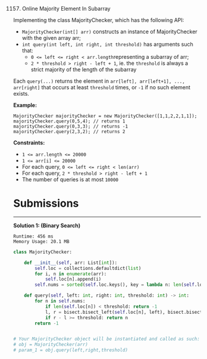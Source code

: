 1157. Online Majority Element In Subarray

Implementing the class MajorityChecker, which has the following API:

* `MajorityChecker(int[] arr)` constructs an instance of MajorityChecker with the given array arr;
* `int query(int left, int right, int threshold)` has arguments such that:
    * `0 <= left <= right < arr.length`representing a subarray of arr;
    * `2 * threshold > right - left + 1`, ie. the `threshold` is always a strict majority of the length of the subarray

Each `query(...)` returns the element in `arr[left], arr[left+1], ..., arr[right]` that occurs at least `threshold` times, or `-1` if no such element exists.

 

**Example:**
```
MajorityChecker majorityChecker = new MajorityChecker([1,1,2,2,1,1]);
majorityChecker.query(0,5,4); // returns 1
majorityChecker.query(0,3,3); // returns -1
majorityChecker.query(2,3,2); // returns 2
```

**Constraints:**

* `1 <= arr.length <= 20000`
* `1 <= arr[i] <= 20000`
* For each query, `0 <= left <= right < len(arr)`
* For each query, `2 * threshold > right - left + 1`
* The number of queries is at most `10000`

# Submissions
---
**Solution 1: (Binary Search)**
```
Runtime: 456 ms
Memory Usage: 20.1 MB
```
```python
class MajorityChecker:

    def __init__(self, arr: List[int]):
        self.loc = collections.defaultdict(list)
        for i, n in enumerate(arr):
            self.loc[n].append(i)    
        self.nums = sorted(self.loc.keys(), key = lambda n: len(self.loc[n]), reverse=True)

    def query(self, left: int, right: int, threshold: int) -> int:
        for n in self.nums:
            if len(self.loc[n]) < threshold: return -1
            l, r = bisect.bisect_left(self.loc[n], left), bisect.bisect_right(self.loc[n], right)
            if r - l >= threshold: return n
        return -1


# Your MajorityChecker object will be instantiated and called as such:
# obj = MajorityChecker(arr)
# param_1 = obj.query(left,right,threshold)
```
